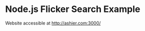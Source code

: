 Node.js Flicker Search Example
==============================

Website accessible at http://ashier.com:3000/
